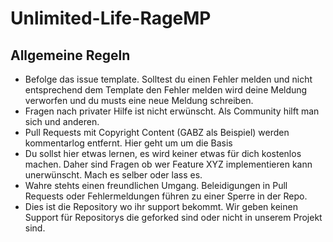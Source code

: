 # Unlimited-Life-RageMP

## Allgemeine Regeln
- Befolge das issue template. Solltest du einen Fehler melden und nicht entsprechend dem Template den Fehler melden wird deine Meldung verworfen und du musts eine neue Meldung schreiben.
- Fragen nach privater Hilfe ist nicht erwünscht. Als Community hilft man sich und anderen.
- Pull Requests mit Copyright Content (GABZ als Beispiel) werden kommentarlog entfernt. Hier geht um um die Basis
- Du sollst hier etwas lernen, es wird keiner etwas für dich kostenlos machen. Daher sind Fragen ob wer Feature XYZ implementieren kann unerwünscht. Mach es selber oder lass es.
- Wahre stehts einen freundlichen Umgang. Beleidigungen in Pull Requests oder Fehlermeldungen führen zu einer Sperre in der Repo.
- Dies ist die Repository wo ihr support bekommt. Wir geben keinen Support für Repositorys die geforked sind oder nicht in unserem Projekt sind.